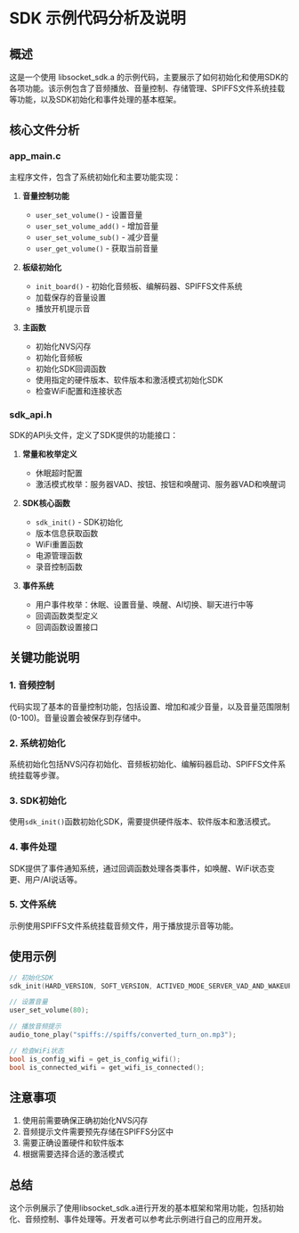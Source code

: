 # SDK 示例代码分析及说明

## 概述

这是一个使用 libsocket_sdk.a 的示例代码，主要展示了如何初始化和使用SDK的各项功能。该示例包含了音频播放、音量控制、存储管理、SPIFFS文件系统挂载等功能，以及SDK初始化和事件处理的基本框架。

## 核心文件分析

### app_main.c

主程序文件，包含了系统初始化和主要功能实现：

1. **音量控制功能**
   - `user_set_volume()` - 设置音量
   - `user_set_volume_add()` - 增加音量
   - `user_set_volume_sub()` - 减少音量
   - `user_get_volume()` - 获取当前音量

2. **板级初始化**
   - `init_board()` - 初始化音频板、编解码器、SPIFFS文件系统
   - 加载保存的音量设置
   - 播放开机提示音

3. **主函数**
   - 初始化NVS闪存
   - 初始化音频板
   - 初始化SDK回调函数
   - 使用指定的硬件版本、软件版本和激活模式初始化SDK
   - 检查WiFi配置和连接状态

### sdk_api.h

SDK的API头文件，定义了SDK提供的功能接口：

1. **常量和枚举定义**
   - 休眠超时配置
   - 激活模式枚举：服务器VAD、按钮、按钮和唤醒词、服务器VAD和唤醒词

2. **SDK核心函数**
   - `sdk_init()` - SDK初始化
   - 版本信息获取函数
   - WiFi重置函数
   - 电源管理函数
   - 录音控制函数

3. **事件系统**
   - 用户事件枚举：休眠、设置音量、唤醒、AI切换、聊天进行中等
   - 回调函数类型定义
   - 回调函数设置接口

## 关键功能说明

### 1. 音频控制
代码实现了基本的音量控制功能，包括设置、增加和减少音量，以及音量范围限制(0-100)。音量设置会被保存到存储中。

### 2. 系统初始化
系统初始化包括NVS闪存初始化、音频板初始化、编解码器启动、SPIFFS文件系统挂载等步骤。

### 3. SDK初始化
使用`sdk_init()`函数初始化SDK，需要提供硬件版本、软件版本和激活模式。

### 4. 事件处理
SDK提供了事件通知系统，通过回调函数处理各类事件，如唤醒、WiFi状态变更、用户/AI说话等。

### 5. 文件系统
示例使用SPIFFS文件系统挂载音频文件，用于播放提示音等功能。

## 使用示例

```c
// 初始化SDK
sdk_init(HARD_VERSION, SOFT_VERSION, ACTIVED_MODE_SERVER_VAD_AND_WAKEUP);

// 设置音量
user_set_volume(80);

// 播放音频提示
audio_tone_play("spiffs://spiffs/converted_turn_on.mp3");

// 检查WiFi状态
bool is_config_wifi = get_is_config_wifi();
bool is_connected_wifi = get_wifi_is_connected();
```

## 注意事项

1. 使用前需要确保正确初始化NVS闪存
2. 音频提示文件需要预先存储在SPIFFS分区中
3. 需要正确设置硬件和软件版本
4. 根据需要选择合适的激活模式

## 总结

这个示例展示了使用libsocket_sdk.a进行开发的基本框架和常用功能，包括初始化、音频控制、事件处理等。开发者可以参考此示例进行自己的应用开发。
